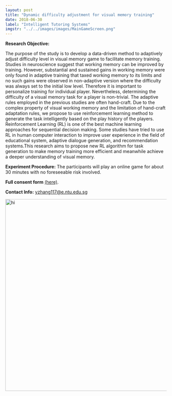 ```yaml
---
layout: post
title: "Dynamic difficulty adjustment for visual memory training"
date: 2018-06-30
label: "Intelligent Tutoring Systems"
imgstr: "../../images/images/MainGameScreen.png"
---
```


<b>Research Objective:</b>

The purpose of the study is to develop a data-driven method to adaptively adjust difficulty level in visual memory game to facilitate memory training. Studies in neuroscience suggest that working memory can be improved by training. However, substantial and sustained gains in working memory were only found in adaptive training that taxed working memory to its limits and no such gains were observed in non-adaptive version where the difficulty was always set to the initial low level. Therefore it is important to personalize training for individual player. Nevertheless, determining the difficulty of a visual memory task for a player is non-trivial. The adaptive rules employed in the previous studies are often hand-craft. Due to the complex property of visual working memory and the limitation of hand-craft adaptation rules, we propose to use reinforcement learning method to generate the task intelligently based on the play history of the players. Reinforcement Learning (RL) is one of the best machine learning approaches for sequential decision making. Some studies have tried to use RL in human computer interaction to improve user experience in the field of educational system, adaptive dialogue generation, and recommendation systems.This research aims to propose new RL algorithm for task generation to make memory training more efficient and meanwhile achieve a deeper understanding of visual memory. 

<b>Experiment Procedure:</b>
The participants will play an online game for about 30 minutes with no foreseeable risk involved.

<b>Full consent form</b> <a href="../../../../images/Consent_form.pdf">(here)</a>.

<b>Contact Info:</b> yzhang117@e.ntu.edu.sg



<img src="../../../../images/images/MainGameScreen.png" alt="hi" class="inline" width="600" />

